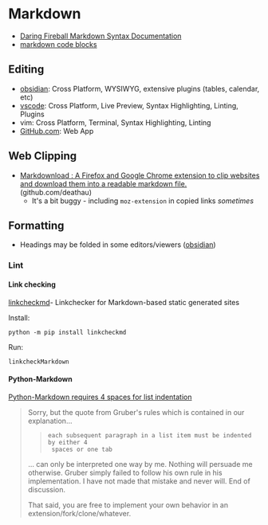 # Markdown

- [Daring Fireball Markdown Syntax Documentation](https://daringfireball.net/projects/markdown/syntax)
- [markdown code blocks](markdown%20code%20blocks.md) 
## Editing

- [obsidian](obsidian.md): Cross Platform, WYSIWYG, extensive plugins (tables, calendar, etc)
- [vscode](vscode.md): Cross Platform, Live Preview, Syntax Highlighting, Linting, Plugins
- vim: Cross Platform, Terminal, Syntax Highlighting, Linting
- [GitHub.com](https://github.com): Web App

## Web Clipping

- [Markdownload : A Firefox and Google Chrome extension to clip websites and download them into a readable markdown file.](https://github.com/deathau/markdownload) (github.com/deathau)
    - It's a bit buggy - including `moz-extension` in copied links *sometimes*

## Formatting

- Headings may be folded in some editors/viewers ([obsidian](obsidian.md))

### Lint

#### Link checking

[linkcheckmd](https://pypi.org/project/linkcheckmd/)- Linkchecker for Markdown-based static generated sites

Install:

    python -m pip install linkcheckmd

Run:

    linkcheckMarkdown


#### Python-Markdown

[Python-Markdown requires 4 spaces for list indentation](https://github.com/Python-Markdown/markdown/issues/1204)

> Sorry, but the quote from Gruber's rules which is contained in our
> explanation...
>
> >     each subsequent paragraph in a list item must be indented by either 4
> >      spaces or one tab
>
> ... can only be interpreted one way by me. Nothing will persuade me
> otherwise. Gruber simply failed to follow his own rule in his implementation.
> I have not made that mistake and never will. End of discussion.
>
> That said, you are free to implement your own behavior in an
> extension/fork/clone/whatever.


